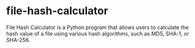 # file-hash-calculator
File Hash Calculator is a Python program that allows users to calculate the hash value of a file using various hash algorithms, such as MD5, SHA-1, or SHA-256.
